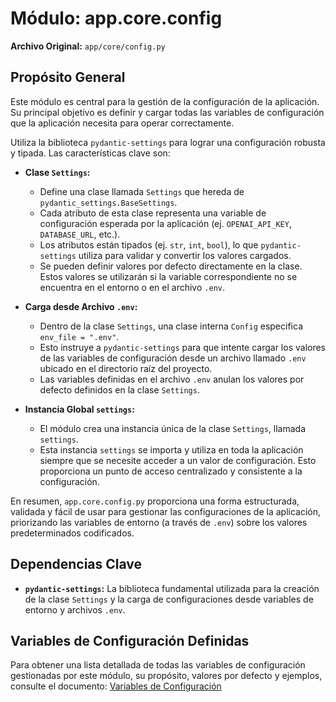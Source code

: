 # Módulo: app.core.config

**Archivo Original:** `app/core/config.py`

## Propósito General

Este módulo es central para la gestión de la configuración de la aplicación. Su principal objetivo es definir y cargar todas las variables de configuración que la aplicación necesita para operar correctamente.

Utiliza la biblioteca `pydantic-settings` para lograr una configuración robusta y tipada. Las características clave son:

*   **Clase `Settings`:**
    *   Define una clase llamada `Settings` que hereda de `pydantic_settings.BaseSettings`.
    *   Cada atributo de esta clase representa una variable de configuración esperada por la aplicación (ej. `OPENAI_API_KEY`, `DATABASE_URL`, etc.).
    *   Los atributos están tipados (ej. `str`, `int`, `bool`), lo que `pydantic-settings` utiliza para validar y convertir los valores cargados.
    *   Se pueden definir valores por defecto directamente en la clase. Estos valores se utilizarán si la variable correspondiente no se encuentra en el entorno o en el archivo `.env`.

*   **Carga desde Archivo `.env`:**
    *   Dentro de la clase `Settings`, una clase interna `Config` especifica `env_file = ".env"`.
    *   Esto instruye a `pydantic-settings` para que intente cargar los valores de las variables de configuración desde un archivo llamado `.env` ubicado en el directorio raíz del proyecto.
    *   Las variables definidas en el archivo `.env` anulan los valores por defecto definidos en la clase `Settings`.

*   **Instancia Global `settings`:**
    *   El módulo crea una instancia única de la clase `Settings`, llamada `settings`.
    *   Esta instancia `settings` se importa y utiliza en toda la aplicación siempre que se necesite acceder a un valor de configuración. Esto proporciona un punto de acceso centralizado y consistente a la configuración.

En resumen, `app.core.config.py` proporciona una forma estructurada, validada y fácil de usar para gestionar las configuraciones de la aplicación, priorizando las variables de entorno (a través de `.env`) sobre los valores predeterminados codificados.

## Dependencias Clave

*   **`pydantic-settings`:** La biblioteca fundamental utilizada para la creación de la clase `Settings` y la carga de configuraciones desde variables de entorno y archivos `.env`.

## Variables de Configuración Definidas

Para obtener una lista detallada de todas las variables de configuración gestionadas por este módulo, su propósito, valores por defecto y ejemplos, consulte el documento:
[Variables de Configuración](../../01_configuration_variables.md)
